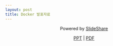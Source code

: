 ```yaml
---
layout: post
title: Docker 발표자료
---
```



<div style="margin-bottom:5px; text-align:center;"><p>Powered by <a href="//www.slideshare.net/Jongwon_/network-programming-report-56830712" title="Network programming report" target="_blank">SlideShare</a></p>

<p>
<a href="//lastone9182.github.io/reveal.js/">PPT</a> |
<a href="" download>PDF</a>
</p>

</div>
